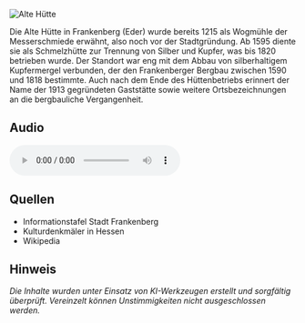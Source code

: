 ![Alte Hütte](./images/frankenberg/p19.jpg)

Die Alte Hütte in Frankenberg (Eder) wurde bereits 1215 als Wogmühle der Messerschmiede erwähnt, also noch vor der Stadtgründung. Ab 1595 diente sie als Schmelzhütte zur Trennung von Silber und Kupfer, was bis 1820 betrieben wurde. Der Standort war eng mit dem Abbau von silberhaltigem Kupfermergel verbunden, der den Frankenberger Bergbau zwischen 1590 und 1818 bestimmte. Auch nach dem Ende des Hüttenbetriebs erinnert der Name der 1913 gegründeten Gaststätte sowie weitere Ortsbezeichnungen an die bergbauliche Vergangenheit.

## Audio

<audio controls class="full-width-audio">
  <source src="locales/frankenberg/de/p19.mp3" type="audio/mpeg">
  Dein Browser unterstützt kein Audioelement.
</audio>

## Quellen

- Informationstafel Stadt Frankenberg
- Kulturdenkmäler in Hessen
- Wikipedia

## Hinweis

_Die Inhalte wurden unter Einsatz von KI-Werkzeugen erstellt und sorgfältig überprüft. Vereinzelt können Unstimmigkeiten nicht ausgeschlossen werden._
